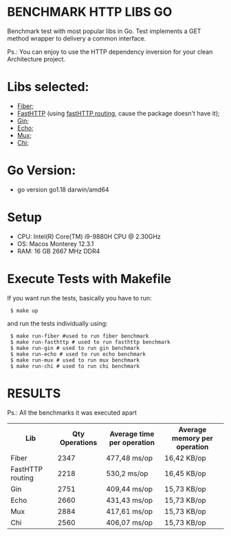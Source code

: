 # BENCHMARK HTTP LIBS GO
Benchmark test with most popular libs in Go. Test implements a GET method wrapper to delivery a common interface.

Ps.: You can enjoy to use the HTTP dependency inversion for your clean Architecture project. 

# Libs selected:
- [Fiber](https://github.com/gofiber/fiber);
- [FastHTTP](github.com/valyala/fasthttp) (using [fastHTTP routing](http://github.com/qiangxue/fasthttp-routing), cause the package doesn't have it);
- [Gin](github.com/gin-gonic/gin);
- [Echo](github.com/labstack/echo);
- [Mux](github.com/gorilla/mux);
- [Chi](github.com/go-chi/chi);

# Go Version:
- go version go1.18 darwin/amd64

# Setup
- CPU: Intel(R) Core(TM) i9-9880H CPU @ 2.30GHz
- OS: Macos Monterey 12.3.1
- RAM: 16 GB 2667 MHz DDR4

# Execute Tests with Makefile
If you want run the tests, basically you have to run:
```shell
 $ make up
``` 
and run the tests individually using:

```shell
 $ make run-fiber #used to run fiber benchmark
 $ make run-fasthttp # used to run fasthttp benchmark
 $ make run-gin # used to run gin benchmark
 $ make run-echo # used to run echo benchmark
 $ make run-mux # used to run mux benchmark
 $ make run-chi # used to run chi benchmark
``` 

# RESULTS
Ps.: All the benchmarks it was executed apart
<table>
    <tr>
        <th>Lib</th>
        <th>Qty Operations</th>
        <th>Average time per operation</th>
        <th>Average memory per operation</th>
    </tr>
    <tr>
        <td>Fiber</td>
        <td>2347</td>
        <td>477,48 ms/op</td>
        <td>16,42 KB/op</td>
    </tr>
    <tr>
        <td>FastHTTP routing</td>
        <td>2218</td>
        <td>530,2 ms/op</td>
        <td>16,45 KB/op</td>
    </tr>
    <tr>
        <td>Gin</td>
        <td>2751</td>
        <td>409,44 ms/op</td>
        <td>15,73 KB/op</td>
    </tr>
    <tr>
        <td>Echo</td>
        <td>2660</td>
        <td>431,43 ms/op</td>
        <td>15,73 KB/op</td>
    </tr>
    <tr>
        <td>Mux</td>
        <td>2884</td>
        <td>417,61 ms/op</td>
        <td>15,73 KB/op</td>
    </tr>
    <tr>
        <td>Chi</td>
        <td>2560</td>
        <td>406,07 ms/op</td>
        <td>15,73 KB/op</td>
    </tr>
</table>
